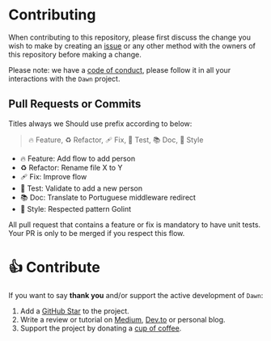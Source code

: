 # Contributing

When contributing to this repository, please first discuss the change you wish to make by creating an [issue](https://github.com/go-dawn/module/issues) or any other method with the owners of this repository before making a change.

Please note: we have a [code of conduct](https://github.com/go-dawn/module/blob/master/.github/CODE_OF_CONDUCT.md), please follow it in all your interactions with the `Dawn` project.

## Pull Requests or Commits
Titles always we Should use prefix according to below:

> 🔥 Feature, ♻️ Refactor, 🩹 Fix, 🚨 Test, 📚 Doc, 🎨 Style
- 🔥 Feature: Add flow to add person
- ♻️ Refactor: Rename file X to Y
- 🩹 Fix: Improve flow
- 🚨 Test: Validate to add a new person
- 📚 Doc: Translate to Portuguese middleware redirect
- 🎨 Style: Respected pattern Golint

All pull request that contains a feature or fix is mandatory to have unit tests. Your PR is only to be merged if you respect this flow.

# 👍 Contribute

If you want to say **thank you** and/or support the active development of `Dawn`:

1. Add a [GitHub Star](https://github.com/go-dawn/module/stargazers) to the project.
2. Write a review or tutorial on [Medium](https://medium.com/), [Dev.to](https://dev.to/) or personal blog.
3. Support the project by donating a [cup of coffee](https://buymeacoff.ee/kiyon).

